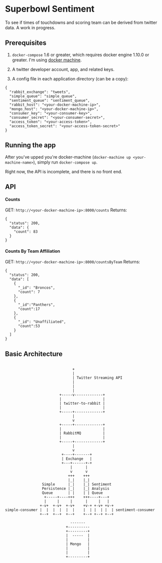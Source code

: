# Superbowl Sentiment

To see if times of touchdowns and scoring team can be derived from twitter data. A work in progress.

## Prerequisites

1. `docker-compose` 1.6 or greater, which requires docker engine 1.10.0 or greater. I'm using
[docker machine](https://docs.docker.com/machine/install-machine/).

2. A twitter developer account, app, and related keys.

3. A config file in each application directory (can be a copy):
```
{
  "rabbit_exchange": "tweets",
  "simple_queue": "simple_queue",
  "sentiment_queue": "sentiment_queue",
  "rabbit_host": "<your-docker-machine-ip>",
  "mongo_host": "<your-docker-machine-ip>",
  "consumer_key": "<your-consumer-key>",
  "consumer_secret": "<your-consumer-secret>",
  "access_token": "<your-access-token>",
  "access_token_secret": "<your-access-token-secret>"
}
```

## Running the app

After you've upped you're docker-machine (`docker-machine up <your-machine-name>`), simply run
`docker-compose up`.

Right now, the API is incomplete, and there is no front end.

## API

#### Counts
GET: `http://<your-docker-machine-ip>:8000/counts`
Returns:
```
{
  "status": 200,
  "data": {
    "count": 83
  }
}
```

#### Counts By Team Affiliation
GET: `http://<your-docker-machine-ip>:8000/countsByTeam`
Returns:
```
{
  "status": 200,
  "data": [
    {
      "_id": "Broncos",
      "count": 7
    },
    {
      "_id":"Panthers",
      "count":17
    },
    {
      "_id": "Unaffiliated",
      "count":53
    }
  ]
}
```

## Basic Architecture

```

                               +
                               |
                               | Twitter Streaming API
                               |
                               |
                               |
                         +-----v-------------+
                         |                   |
                         | twitter-to-rabbit |
                         |                   |
                         +-----+-------------+
                               |
                               v
                         +-----+-------------+
                         |                   |
                         | RabbitMQ          |
                         |                   |
                         +-----+-------------+
                               |
                               v
                          +----+-------+
                          | Exchange   |
                          +---+------+-+
                              |      |
                              v      v
                             +++    +++
                             |_|    |_|
                 Simple      |_|    |_| Sentiment
                 Persistence |_|    |_| Analysis
                 Queue       | |    | | Queue
                  +-----+----+++    +++----+---+
                  |     |     |      |     |   |
                +-v+  +-v+  +-v+    +v-+ +-v+ +v-+
simple-consumer |  |  |  |  |  |    |  | |  | |  | sentiment-consumer
                +--+  +--+  +--+    +--+ +--+ +--+

                              -------
                            +----------
                            +---------+
                            |  -----  |
                            |         |
                            | Mongo   |
                            |         |
                            |         |
                            +---------+

```
